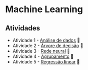 # Machine Learning

## Atividades
  - Atividade 1 - [Análise de dados](https://github.com/lfnd0/Machine_Learning/blob/master/ML_Atividade_1.ipynb) :pencil:
  - Atividade 2 - [Árvore de decisão](https://github.com/lfnd0/Machine_Learning/blob/master/ML_Atividade_2.ipynb) :pencil:
  - Atividade 3 - [Rede neural](https://github.com/lfnd0/Machine_Learning/blob/master/ML_Atividade_3.ipynb) :pencil:
  - Atividade 4 - [Agrupamento](https://github.com/lfnd0/Machine_Learning/blob/master/ML_Atividade_4.ipynb) :pencil:
  - Atividade 5 - [Regressão linear](https://github.com/lfnd0/Machine_Learning/blob/master/ML_Atividade_5.ipynb) :pencil:

